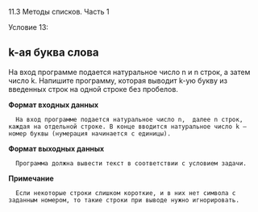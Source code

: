11.3 Методы списков. Часть 1

Условие 13:

## k-ая буква слова ##

На вход программе подается натуральное число n и n строк, а затем число k. Напишите программу, которая выводит k-ую букву из введенных строк на одной строке без пробелов.

**Формат входных данных**

      На вход программе подается натуральное число n,  далее n строк, каждая на отдельной строке. В конце вводится натуральное число k – номер буквы (нумерация начинается с единицы).
      
**Формат выходных данных**

      Программа должна вывести текст в соответствии с условием задачи.
            
**Примечание**

      Если некоторые строки слишком короткие, и в них нет символа с заданным номером, то такие строки при выводе нужно игнорировать.

